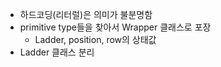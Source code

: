 - 하드코딩(리터럴)은 의미가 불분명함
- primitive type들을 찾아서 Wrapper 클래스로 포장
    - Ladder, position, row의 상태값
- Ladder 클래스 분리